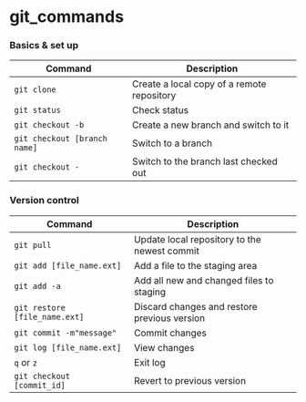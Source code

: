 # git_commands

<h3>Basics & set up</h3>

|    Command    |  Description  |
| ------------- | ------------- |
| <code>git clone</code>     | Create a local copy of a remote repository  |
| <code>git status</code>     | Check status  |
| <code>git checkout -b</code> | Create a new branch and switch to it |
| <code>git checkout [branch name]</code> | Switch to a branch |
| <code>git checkout -</code> | Switch to the branch last checked out |

<h3>Version control</h3>

|    Command    |  Description  |
| ------------- | ------------- |
| <code>git pull</code> | Update local repository to the newest commit |
| <code>git add [file_name.ext]</code> | Add a file to the staging area |
| <code>git add -a</code> | Add all new and changed files to staging |
| <code>git restore [file_name.ext]</code>     | Discard changes and restore previous version  |
| <code>git commit -m"message"</code> | Commit changes |
| <code>git log [file_name.ext]</code> | View changes |
| <code>q</code> or <code>z</code>| Exit log |
| <code>git checkout [commit_id]</code> | Revert to previous version |
